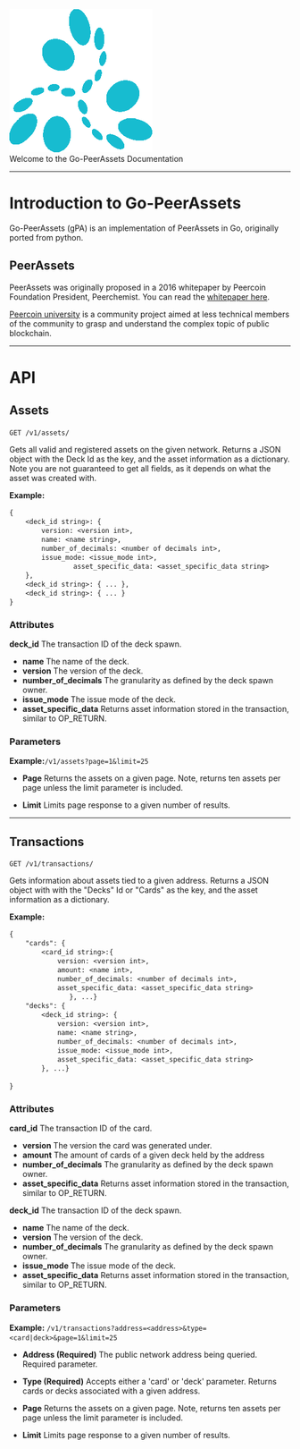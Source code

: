 <div class="welcome-card">
    <img src="img/go-peerassets.png" width="auto" height="auto">
    <div class="title">Welcome to the Go-PeerAssets Documentation</div>
</div>

---

# Introduction to Go-PeerAssets

Go-PeerAssets (gPA) is an implementation of PeerAssets in Go, originally ported from python.    

## PeerAssets

PeerAssets was originally proposed in a 2016 whitepaper by Peercoin Foundation President, Peerchemist.  You can read the [whitepaper here](http://peerassets.github.io/WhitePaper/).

[Peercoin university](https://university.peercoin.net/) is a community project aimed at less technical members of the community to grasp and understand the complex topic of public blockchain.

---


# API

## Assets

`GET /v1/assets/`

Gets all valid and registered assets on the given network. Returns a JSON object with the Deck Id as the key, and the asset information as a dictionary. Note you are not guaranteed to get all fields, as it depends on what the asset was created with.  

**Example:**
```
{
    <deck_id string>: {
		version: <version int>, 
		name: <name string>, 
		number_of_decimals: <number of decimals int>, 
		issue_mode: <issue_mode int>,
                asset_specific_data: <asset_specific_data string>
    },
    <deck_id string>: { ... },
    <deck_id string>: { ... }
}
```
### Attributes
**deck_id**
 The transaction ID of the deck spawn.
* **name**
 The name of the deck.
* **version**
 The version of the deck.
* **number_of_decimals**
 The granularity as defined by the deck spawn owner. 
* **issue_mode**
 The issue mode of the deck. 
* **asset_specific_data**
 Returns asset information stored in the transaction, similar to OP_RETURN.  

### Parameters
**Example:**```/v1/assets?page=1&limit=25```

* **Page**
Returns the assets on a given page. Note, returns ten assets per page unless the limit parameter is included.

* **Limit**
Limits page response to a given number of results.

---

## Transactions

`GET /v1/transactions/`

Gets information about assets tied to a given address.  Returns a JSON object with with the "Decks" Id or "Cards" as the key, and the asset information as a dictionary. 

**Example:**

```
{
    "cards": {
        <card_id string>:{
            version: <version int>, 
            amount: <name int>, 
            number_of_decimals: <number of decimals int>, 
            asset_specific_data: <asset_specific_data string>
               }, ...}
    "decks": {
        <deck_id string>: {
            version: <version int>, 
            name: <name string>, 
            number_of_decimals: <number of decimals int>, 
            issue_mode: <issue_mode int>,
            asset_specific_data: <asset_specific_data string>
        }, ...}
    
}
```
### Attributes
**card_id**
The transaction ID of the card.
* **version**
The version the card was generated under.
* **amount**
The amount of cards of a given deck held by the address
* **number_of_decimals**
The granularity as defined by the deck spawn owner. 
* **asset_specific_data**
Returns asset information stored in the transaction, similar to OP_RETURN.

**deck_id**
 The transaction ID of the deck spawn.
* **name**
 The name of the deck.
* **version**
 The version of the deck.
* **number_of_decimals**
 The granularity as defined by the deck spawn owner. 
* **issue_mode**
 The issue mode of the deck. 
* **asset_specific_data**
 Returns asset information stored in the transaction, similar to OP_RETURN.  

### Parameters
**Example:** ```/v1/transactions?address=<address>&type=<card|deck>&page=1&limit=25```

* **Address (Required)**
The public network address being queried.  Required parameter.

* **Type (Required)**
Accepts either a 'card' or 'deck' parameter.  Returns cards or decks associated with a given address.

* **Page**
Returns the assets on a given page. Note, returns ten assets per page unless the limit parameter is included.

* **Limit**
Limits page response to a given number of results.